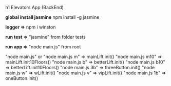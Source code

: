 h1 Elevators App (BackEnd)

**global install jasmine**
npm install -g jasmine

**logger =>**
npm i winston

**run test =>** 
"jasmine" from folder tests

**run app =>**
"node main.js" from root

"node main.js" or "node main.js m" => mainLift.init()
"node main.js m10" => mainLift.init10Floors()
"node main.js b" => betterLift.init()
"node main.js b10" => betterLift.init10Floors()
"node main.js 3b" => threeButton.init()
"node main.js w" => wLift.init()
"node main.js v" => vipLift.init()
"node main.js 1b" => oneButton.init()